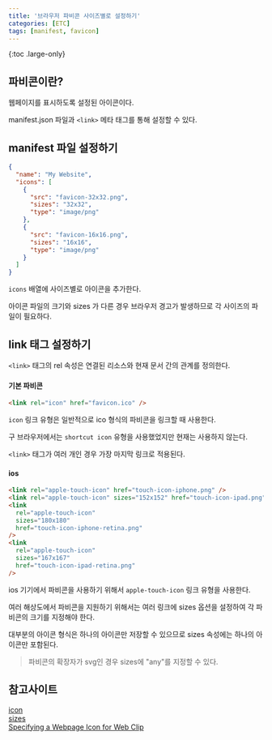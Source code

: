 ```yaml
---
title: '브라우저 파비콘 사이즈별로 설정하기'
categories: [ETC]
tags: [manifest, favicon]
---
```


{:toc .large-only}

## 파비콘이란?

웹페이지를 표시하도록 설정된 아이콘이다.

manifest.json 파일과 `<link>` 메타 태그를 통해 설정할 수 있다.

## manifest 파일 설정하기

```json
{
  "name": "My Website",
  "icons": [
    {
      "src": "favicon-32x32.png",
      "sizes": "32x32",
      "type": "image/png"
    },
    {
      "src": "favicon-16x16.png",
      "sizes": "16x16",
      "type": "image/png"
    }
  ]
}
```

`icons` 배열에 사이즈별로 아이콘을 추가한다.

아이콘 파일의 크기와 sizes 가 다른 경우 브라우저 경고가 발생하므로 각 사이즈의 파일이 필요하다.

## link 태그 설정하기

`<link>` 태그의 rel 속성은 연결된 리소스와 현재 문서 간의 관계를 정의한다.

#### 기본 파비콘

```html
<link rel="icon" href="favicon.ico" />
```

`icon` 링크 유형은 일반적으로 ico 형식의 파비콘을 링크할 때 사용한다.

구 브라우저에서는 `shortcut icon` 유형을 사용했었지만 현재는 사용하지 않는다.

`<link>` 태그가 여러 개인 경우 가장 마지막 링크로 적용된다.

#### ios

```html
<link rel="apple-touch-icon" href="touch-icon-iphone.png" />
<link rel="apple-touch-icon" sizes="152x152" href="touch-icon-ipad.png" />
<link
  rel="apple-touch-icon"
  sizes="180x180"
  href="touch-icon-iphone-retina.png"
/>
<link
  rel="apple-touch-icon"
  sizes="167x167"
  href="touch-icon-ipad-retina.png"
/>
```

ios 기기에서 파비콘을 사용하기 위해서 `apple-touch-icon` 링크 유형을 사용한다.

여러 해상도에서 파비콘을 지원하기 위해서는 여러 링크에 sizes 옵션을 설정하여 각 파비콘의 크기를 지정해야 한다.

대부분의 아이콘 형식은 하나의 아이콘만 저장할 수 있으므로 sizes 속성에는 하나의 아이콘만 포함된다.

> 파비콘의 확장자가 svg인 경우 sizes에 "any"를 지정할 수 있다.

## 참고사이트

[icon](https://developer.mozilla.org/en-US/docs/Web/HTML/Attributes/rel#icon)<br/>
[sizes](https://developer.mozilla.org/en-US/docs/Web/HTML/Element/link#sizes)<br/>
[Specifying a Webpage Icon for Web Clip](https://developer.apple.com/library/archive/documentation/AppleApplications/Reference/SafariWebContent/ConfiguringWebApplications/ConfiguringWebApplications.html#//apple_ref/doc/uid/TP40002051-CH3-SW4)
